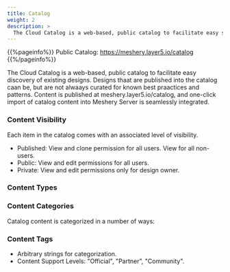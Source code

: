 ```yaml
---
title: Catalog
weight: 2
description: >
  The Cloud Catalog is a web-based, public catalog to facilitate easy sharing and discovery of common cloud native architectures and design patterns.
---
```


{{%pageinfo%}}
Public Catalog: https://meshery.layer5.io/catalog
{{%/pageinfo%}}

The Cloud Catalog is a web-based, public catalog to facilitate easy discovery of existing designs. Designs thaat are published into the catalog caan be, but are not alwaays curated for known best praactices and patterns. Content is published at meshery.layer5.io/catalog, and one-click import of catalog content into Meshery Server is seamlessly integrated.

### Content Visibility

Each item in the catalog comes with an associated level of visibility.

- Published: View and clone permission for all users. View for all non-users.
- Public: View and edit permissions for all users.
- Private: View and edit permissions only for design owner.

### Content Types


### Content Categories

Catalog content is categorized in a number of ways:
 
<!-- List design metadata and descriptions here -->

### Content Tags

- Arbitrary strings for categorization.
- Content Support Levels: "Official", "Partner", "Community".
